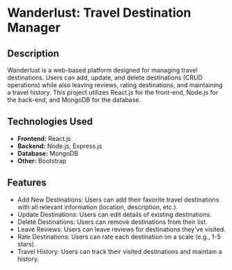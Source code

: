 # Wanderlust: Travel Destination Manager

## Description
Wanderlust is a web-based platform designed for managing travel destinations. Users can add, update, and delete destinations (CRUD operations) while also leaving reviews, rating destinations, and maintaining a travel history. This project utilizes React.js for the front-end, Node.js for the back-end, and MongoDB for the database.

## Technologies Used
- **Frontend:** React.js
- **Backend:** Node.js, Express.js
- **Database:** MongoDB
- **Other:** Bootstrap

## Features
- Add New Destinations: Users can add their favorite travel destinations with all relevant information (location, description, etc.).
- Update Destinations: Users can edit details of existing destinations.
- Delete Destinations: Users can remove destinations from their list.
- Leave Reviews: Users can leave reviews for destinations they've visited.
- Rate Destinations: Users can rate each destination on a scale (e.g., 1-5 stars).
- Travel History: Users can track their visited destinations and maintain a history.


